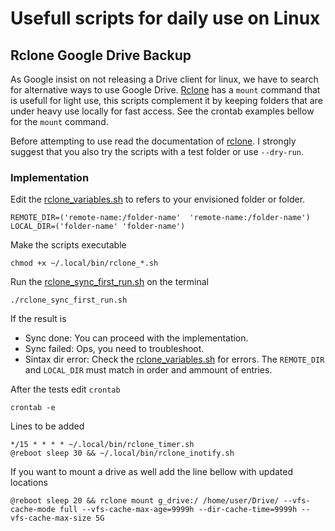 # Usefull scripts for daily use on Linux

## Rclone Google Drive Backup

As Google insist on not releasing a Drive client for linux, we have to search for alternative ways to use Google Drive. [Rclone](https://rclone.org/) has a `mount` command that is usefull for light use, this scripts complement it by keeping folders that are under heavy use locally for fast access. See the crontab examples bellow for the `mount` command.

Before attempting to use read the documentation of [rclone](https://rclone.org/). I strongly suggest that you also try the scripts with a test folder or use `--dry-run`.

### Implementation

Edit the [rclone_variables.sh](/rclone-gdrive/rclone_variables.sh) to refers to your envisioned folder or folder.

    REMOTE_DIR=('remote-name:/folder-name'  'remote-name:/folder-name')
    LOCAL_DIR=('folder-name' 'folder-name')

Make the scripts executable

    chmod +x ~/.local/bin/rclone_*.sh

Run the [rclone_sync_first_run.sh](/rclone-gdrive/rclone_sync_first_run.sh) on the terminal

    ./rclone_sync_first_run.sh

If the result is

- Sync done: You can proceed with the implementation.
- Sync failed: Ops, you need to troubleshoot.
- Sintax dir error: Check the [rclone_variables.sh](/rclone-gdrive/rclone_variables.sh) for errors. The `REMOTE_DIR` and `LOCAL_DIR` must match in order and ammount of entries.

After the tests edit `crontab`

    crontab -e

Lines to be added

    */15 * * * * ~/.local/bin/rclone_timer.sh
    @reboot sleep 30 && ~/.local/bin/rclone_inotify.sh

If you want to mount a drive as well add the line bellow with updated locations

    @reboot sleep 20 && rclone mount g_drive:/ /home/user/Drive/ --vfs-cache-mode full --vfs-cache-max-age=9999h --dir-cache-time=9999h --vfs-cache-max-size 5G
